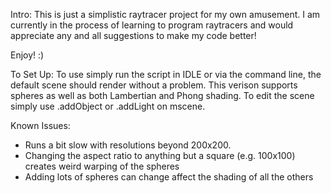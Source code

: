 Intro: 
This is just a simplistic raytracer project for my own amusement.
I am currently in the process of learning to program raytracers and would appreciate any and all suggestions to make my code better! 

Enjoy! :) 

To Set Up: 
To use simply run the script in IDLE or via the command line, the default scene should render without a problem. 
This verison supports spheres as well as both Lambertian and Phong shading. To edit the scene simply use .addObject or .addLight on mscene. 

Known Issues: 
- Runs a bit slow with resolutions beyond 200x200.
- Changing the aspect ratio to anything but a square (e.g. 100x100) creates weird warping of the spheres
- Adding lots of spheres can change affect the shading of all the others
